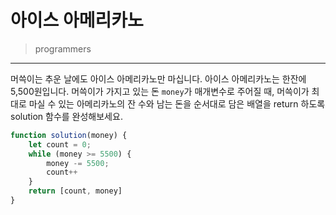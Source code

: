 # 아이스 아메리카노

> programmers
> 

---

머쓱이는 추운 날에도 아이스 아메리카노만 마십니다. 아이스 아메리카노는 한잔에 5,500원입니다. 머쓱이가 가지고 있는 돈 `money`가 매개변수로 주어질 때, 머쓱이가 최대로 마실 수 있는 아메리카노의 잔 수와 남는 돈을 순서대로 담은 배열을 return 하도록 solution 함수를 완성해보세요.

```jsx
function solution(money) {
    let count = 0;
    while (money >= 5500) {
        money -= 5500;
        count++
    }
    return [count, money]
}
```